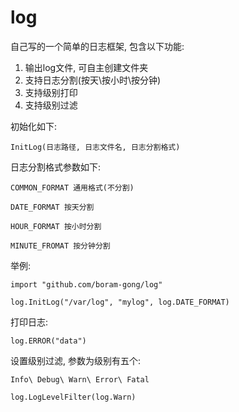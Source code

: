 # log
自己写的一个简单的日志框架, 包含以下功能:
1. 输出log文件, 可自主创建文件夹
2. 支持日志分割(按天\按小时\按分钟)
3. 支持级别打印
4. 支持级别过滤

初始化如下:

`InitLog(日志路径, 日志文件名, 日志分割格式)`

日志分割格式参数如下:

 `COMMON_FORMAT 通用格式(不分割)`
 
 `DATE_FORMAT 按天分割`
 
 `HOUR_FORMAT 按小时分割`
 
 `MINUTE_FROMAT 按分钟分割`
 
 举例:
 
 `import "github.com/boram-gong/log"`
 
 `log.InitLog("/var/log", "mylog", log.DATE_FORMAT)`
 
 打印日志:
 
 `log.ERROR("data")`
 
 设置级别过滤, 参数为级别有五个:
 
 `Info\ Debug\ Warn\ Error\ Fatal`
 
 `log.LogLevelFilter(log.Warn)`
 




